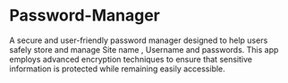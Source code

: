 # Password-Manager

A secure and user-friendly password manager designed to help users safely store and manage Site name , Username and passwords. This app employs advanced encryption techniques to ensure that sensitive information is protected while remaining easily accessible.
